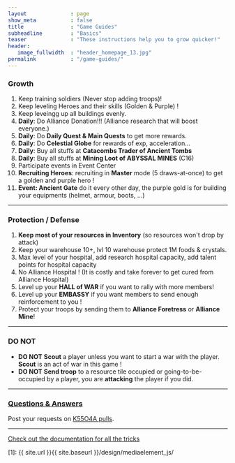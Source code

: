```yaml
---
layout              : page
show_meta           : false
title               : "Game Guides"
subheadline         : "Basics"
teaser              : "These instructions help you to grow quicker!"
header:
   image_fullwidth  : "header_homepage_13.jpg"
permalink           : "/game-guides/"
---
```

### Growth
1. Keep training soldiers (Never stop adding troops)!
2. Keep leveling Heroes and their skills (Golden & Purple) !
3. Keep leveingg up all buildings evenly. 
4. **Daily**: Do Alliance Donation!!! (Alliance research that will boost everyone.)
5. **Daily**: Do **Daily Quest & Main Quests** to get more rewards.
6. **Daily**: Do **Celestial Globe** for rewards of exp, acceleration...
7. **Daily**: Buy all stuffs at **Catacombs Trader of Ancient Tombs**
8. **Daily**: Buy all stuffs at **Mining Loot of ABYSSAL MINES** (C16)
10. Participate events in Event Center
11. **Recruiting Heroes**: recruiting in **Master** mode (5 draws-at-once) to get a golden and purple hero !
12. **Event: Ancient Gate** do it every other day, the purple gold is for building your equipments (helmet, armour, boots, ...)

---
### Protection / Defense
1. **Keep most of your resources in Inventory** (so resources won't drop by attack)
2. Keep your warehouse 10+, lvl 10 warehouse protect 1M foods & crystals.
3. Max level of your hospital, add research hospital capacity, add talent points for hospital capacity
4. No Alliance Hospital ! (It is costly and take forever to get cured from Alliance Hospital)
5. Level up your **HALL of WAR** if you want to rally with more members!
6. Level up your **EMBASSY** if you want members to send enough reinforcement to you !
7. Protect your troops by sending them to **Alliance Foretress** or **Alliance Mine**!

---
### DO NOT 
* **DO NOT** **Scout** a player unless you want to start a war with the player. **Scout** is an act of war in this game !
* **DO NOT** **Send troop** to a resource tile occupied or going-to-be-occupied by a player, you are **attacking** the player if you did.

---
### [Questions & Answers](https://rkuo2023.github.io/k55o4a/design/mediaelement_js/)
Post your requests on [K55O4A pulls](https://github.com/rkuo2023/k55o4a/pulls).<br>

---
<a class="radius button small" href="{{ site.url }}{{ site.baseurl }}/documentation/">Check out the documentation for all the tricks</a>


 [1]: {{ site.url }}{{ site.baseurl }}/design/mediaelement_js/
